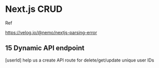 # Next.js CRUD

Ref

<https://velog.io/@nemo/nextjs-parsing-error>

## 15 Dynamic API endpoint

[userId] help us a create API route for delete/get/update unique user IDs
